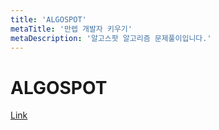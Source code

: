 ```yaml
---
title: 'ALGOSPOT'
metaTitle: '만렙 개발자 키우기'
metaDescription: '알고스팟 알고리즘 문제풀이입니다.'
---
```


# ALGOSPOT

[Link](https://www.algospot.com/)
